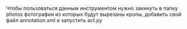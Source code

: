 Чтобы пользоваться данным инструментом нужно закинуть в папку photos фотографии из которых будут вырезаны кропы, добавить свой файл annotation.xml и запустить act.py
